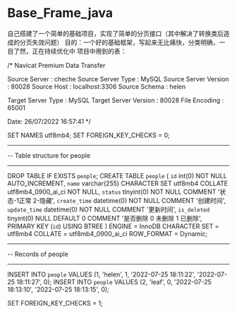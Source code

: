 # Base_Frame_java
自己搭建了一个简单的基础项目，实现了简单的分页接口（其中解决了转换类后造成的分页失效问题）
目的：一个好的基础框架，写起来无比痛快，分类明确，一目了然，正在持续优化中
项目中用到的表：


/*
 Navicat Premium Data Transfer

 Source Server         : cheche
 Source Server Type    : MySQL
 Source Server Version : 80028
 Source Host           : localhost:3306
 Source Schema         : helen

 Target Server Type    : MySQL
 Target Server Version : 80028
 File Encoding         : 65001

 Date: 26/07/2022 16:57:41
*/

SET NAMES utf8mb4;
SET FOREIGN_KEY_CHECKS = 0;

-- ----------------------------
-- Table structure for people
-- ----------------------------
DROP TABLE IF EXISTS `people`;
CREATE TABLE `people`  (
  `id` int(0) NOT NULL AUTO_INCREMENT,
  `name` varchar(255) CHARACTER SET utf8mb4 COLLATE utf8mb4_0900_ai_ci NOT NULL,
  `status` tinyint(0) NOT NULL COMMENT '状态-1正常 2-隐藏',
  `create_time` datetime(0) NOT NULL COMMENT '创建时间',
  `update_time` datetime(0) NOT NULL COMMENT '更新时间',
  `is_deleted` tinyint(0) NULL DEFAULT 0 COMMENT '是否删除 0 未删除 1 已删除',
  PRIMARY KEY (`id`) USING BTREE
) ENGINE = InnoDB CHARACTER SET = utf8mb4 COLLATE = utf8mb4_0900_ai_ci ROW_FORMAT = Dynamic;

-- ----------------------------
-- Records of people
-- ----------------------------
INSERT INTO `people` VALUES (1, 'helen', 1, '2022-07-25 18:11:22', '2022-07-25 18:11:27', 0);
INSERT INTO `people` VALUES (2, 'leaf', 0, '2022-07-25 18:13:10', '2022-07-25 18:13:15', 0);

SET FOREIGN_KEY_CHECKS = 1;

